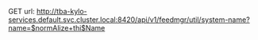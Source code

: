GET url: http://tba-kylo-services.default.svc.cluster.local:8420/api/v1/feedmgr/util/system-name?name=$normAlize+thi$Name